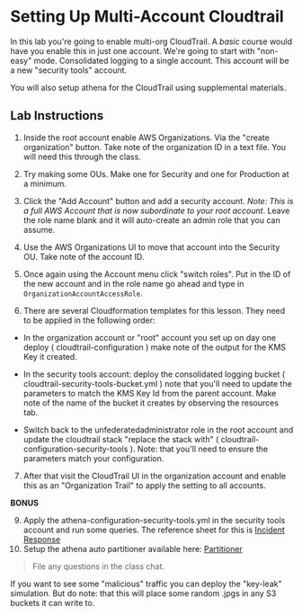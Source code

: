 # Setting Up Multi-Account Cloudtrail

In this lab you're going to enable multi-org CloudTrail.  A _basic_ course would have you enable this in just one account.  We're going to start with "non-easy" mode.  Consolidated logging to a single account.  This account will be a new "security tools" account.

You will also setup athena for the CloudTrail using supplemental materials.

## Lab Instructions

1. Inside the root account enable AWS Organizations.  Via the "create organization" button.  Take note of the organization ID in a text file.  You will need this through the class.

2. Try making some OUs.  Make one for Security and one for Production at a minimum.

3. Click the "Add Account" button and add a security account.  _Note: This is a full AWS Account that is now subordinate to your root account_.  Leave the role name blank and it will auto-create an admin role that you can assume.

4. Use the AWS Organizations UI to move that account into the Security OU.  Take note of the account ID.

5. Once again using the Account menu click "switch roles".  Put in the ID of the new account and in the role name go ahead and type in `OrganizationAccountAccessRole`.

6. There are several Cloudformation templates for this lesson.  They need to be applied in the following order:
* In the organization account or "root" account you set up on day one deploy ( cloudtrail-configuration ) make note of the output for the KMS Key it created.

* In the security tools account: deploy the consolidated logging bucket ( cloudtrail-security-tools-bucket.yml ) note that you'll need to update the parameters to match the KMS Key Id from the parent account.  Make note of the name of the bucket it creates by observing the resources tab.

* Switch back to the unfederatedadministrator role in the root account and update the cloudtrail stack "replace the stack with" ( cloudtrail-configuration-security-tools ).  Note: that you'll need to ensure the parameters match your configuration.  

7. After that visit the CloudTrail UI in the organization account and enable this as an "Organization Trail" to apply the setting to all accounts.

**BONUS** 

9. Apply the athena-configuration-security-tools.yml in the security tools account and run some queries.  The reference sheet for this is [Incident Response](https://github.com/easttimor/aws-incident-response)
10. Setup the athena auto partitioner available here: [Partitioner](https://github.com/duo-labs/cloudtrail-partitioner)

> File any questions in the class chat.  

If you want to see some "malicious" traffic you can deploy the "key-leak" simulation.  But do note: that this will place some random .jpgs in any S3 buckets it can write to.
